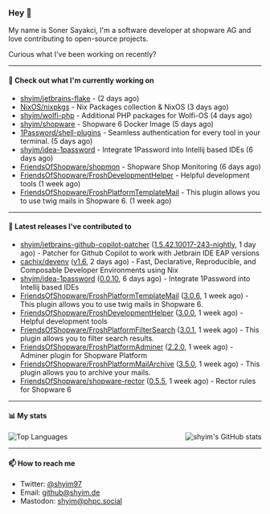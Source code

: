 ### Hey 👋

My name is Soner Sayakci, I'm a software developer at shopware AG and love contributing to open-source projects.

Curious what I've been working on recently?

---

#### 👷 Check out what I'm currently working on

- [shyim/jetbrains-flake](https://github.com/shyim/jetbrains-flake) -  (2 days ago)
- [NixOS/nixpkgs](https://github.com/NixOS/nixpkgs) - Nix Packages collection &amp; NixOS (3 days ago)
- [shyim/wolfi-php](https://github.com/shyim/wolfi-php) - Additional PHP packages for Wolfi-OS (4 days ago)
- [shyim/shopware](https://github.com/shyim/shopware) - Shopware 6 Docker Image (5 days ago)
- [1Password/shell-plugins](https://github.com/1Password/shell-plugins) - Seamless authentication for every tool in your terminal. (5 days ago)
- [shyim/idea-1password](https://github.com/shyim/idea-1password) - Integrate 1Password into Intellij based IDEs (6 days ago)
- [FriendsOfShopware/shopmon](https://github.com/FriendsOfShopware/shopmon) - Shopware Shop Monitoring (6 days ago)
- [FriendsOfShopware/FroshDevelopmentHelper](https://github.com/FriendsOfShopware/FroshDevelopmentHelper) - Helpful development tools (1 week ago)
- [FriendsOfShopware/FroshPlatformTemplateMail](https://github.com/FriendsOfShopware/FroshPlatformTemplateMail) - This plugin allows you to use twig mails in Shopware 6. (1 week ago)

---

#### 🔭 Latest releases I've contributed to

- [shyim/jetbrains-github-copilot-patcher](https://github.com/shyim/jetbrains-github-copilot-patcher) ([1.5.42.10017-243-nightly](https://github.com/shyim/jetbrains-github-copilot-patcher/releases/tag/1.5.42.10017-243-nightly), 1 day ago) - Patcher for Github Copilot to work with Jetbrain IDE EAP versions
- [cachix/devenv](https://github.com/cachix/devenv) ([v1.6](https://github.com/cachix/devenv/releases/tag/v1.6), 2 days ago) - Fast, Declarative, Reproducible, and Composable Developer Environments using Nix
- [shyim/idea-1password](https://github.com/shyim/idea-1password) ([0.0.10](https://github.com/shyim/idea-1password/releases/tag/0.0.10), 6 days ago) - Integrate 1Password into Intellij based IDEs
- [FriendsOfShopware/FroshPlatformTemplateMail](https://github.com/FriendsOfShopware/FroshPlatformTemplateMail) ([3.0.6](https://github.com/FriendsOfShopware/FroshPlatformTemplateMail/releases/tag/3.0.6), 1 week ago) - This plugin allows you to use twig mails in Shopware 6.
- [FriendsOfShopware/FroshDevelopmentHelper](https://github.com/FriendsOfShopware/FroshDevelopmentHelper) ([3.0.0](https://github.com/FriendsOfShopware/FroshDevelopmentHelper/releases/tag/3.0.0), 1 week ago) - Helpful development tools
- [FriendsOfShopware/FroshPlatformFilterSearch](https://github.com/FriendsOfShopware/FroshPlatformFilterSearch) ([3.0.1](https://github.com/FriendsOfShopware/FroshPlatformFilterSearch/releases/tag/3.0.1), 1 week ago) - This plugin allows you to filter search results.
- [FriendsOfShopware/FroshPlatformAdminer](https://github.com/FriendsOfShopware/FroshPlatformAdminer) ([2.2.0](https://github.com/FriendsOfShopware/FroshPlatformAdminer/releases/tag/2.2.0), 1 week ago) - Adminer plugin for Shopware Platform
- [FriendsOfShopware/FroshPlatformMailArchive](https://github.com/FriendsOfShopware/FroshPlatformMailArchive) ([3.5.0](https://github.com/FriendsOfShopware/FroshPlatformMailArchive/releases/tag/3.5.0), 1 week ago) - This plugin allows you to archive your mails.
- [FriendsOfShopware/shopware-rector](https://github.com/FriendsOfShopware/shopware-rector) ([0.5.5](https://github.com/FriendsOfShopware/shopware-rector/releases/tag/0.5.5), 1 week ago) - Rector rules for Shopware 6

---

#### 📊 My stats

<img align="right" alt="shyim's GitHub stats" src="https://github-readme-stats.vercel.app/api?username=shyim&count_private=1&show_icons=true&" />

![Top Languages](https://github-readme-stats.vercel.app/api/top-langs/?username=shyim)

---

#### 📫 How to reach me

- Twitter: [@shyim97](https://twitter.com/shyim97)
- Email: [github@shyim.de](mailto://github@shyim.de)
- Mastodon: <a rel="me" href="https://phpc.social/@shyim">shyim@phpc.social</a>
